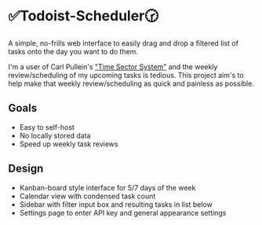 # ✅Todoist-Scheduler🕝
A simple, no-frills web interface to easily drag and drop a filtered list of tasks onto the day you want to do them.  

I'm a user of Carl Pullein's ["Time Sector System"](https://youtu.be/XRl3zkWAKvU) and the weekly review/scheduling of my upcoming tasks is tedious. This project aim's to help make that weekly review/scheduling as quick and painless as possible.

## Goals
- Easy to self-host
- No locally stored data
- Speed up weekly task reviews

## Design
- Kanban-board style interface for 5/7 days of the week
- Calendar view with condensed task count
- Sidebar with filter input box and resulting tasks in list below
- Settings page to enter API key and general appearance settings
